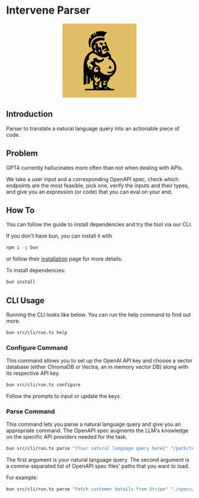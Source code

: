 # Intervene Parser

<p align="center">
  <img src="public/images/logo.jpg" alt="Intervene Parser Logo" width="200" height="200">
</p>

## Introduction

Parser to translate a natural language query into an actionable piece of code.

## Problem

GPT4 currently hallucinates more often than not when dealing with APIs.

We take a user input and a corresponding OpenAPI spec, check which endpoints are the most feasible, pick one, verify the inputs and their types, and give you an expression (or code) that you can eval on your end.

## How To

You can follow the guide to install dependencies and try the tool via our CLI.

If you don't have bun, you can install it with

```bash
npm i -g bun
```

or follow their [installation](https://bun.sh/docs/installation) page for more details.

To install dependencies:

```bash
bun install
```

## CLI Usage

Running the CLI looks like below. You can run the help command to find out more.

```bash
bun src/cli/run.ts help
```

### Configure Command

This command allows you to set up the OpenAI API key and choose a vector database (either ChromaDB or Vectra, an in memory vector DB) along with its respective API key.

```bash
bun src/cli/run.ts configure
```

Follow the prompts to input or update the keys.

### Parse Command

This command lets you parse a natural language query and give you an appropriate command. The OpenAPI spec augments the LLM's knowledge on the specific API providers needed for the task.

```bash
bun src/cli/run.ts parse "[Your natural language query here]" "/path/to/file1.json,/path/to/file2.json"
```

The first argument is your natural language query.
The second argument is a comma-separated list of OpenAPI spec files' paths that you want to load.

For example:

```bash
bun src/cli/run.ts parse "Fetch customer details from Stripe" "./specs/stripe.json"
```
